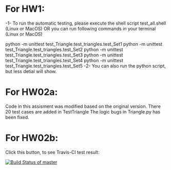 # For HW1:
-1-
To run the automatic testing, please execute the shell script test_all.shell (Linux or MacOS)
OR you can run following commands in your terminal (Linux or MacOS)

python -m unittest test_Triangle.test_triangles.test_Set1
python -m unittest test_Triangle.test_triangles.test_Set2
python -m unittest test_Triangle.test_triangles.test_Set3
python -m unittest test_Triangle.test_triangles.test_Set4
python -m unittest test_Triangle.test_triangles.test_Set5
-2-
You can also run the python script, but less detial will show.


# For HW02a:
Code in this assisment was modified based on the original version. 
There 20 test cases are added in TestTriangle
The logic bugs in Triangle.py has been fixed.


# For HW02b:
Click this button, to see Travis-CI test result:

[![Build Status of master](https://travis-ci.org/ZongqingQi/SSW567_SoftwareTestingClass.svg?branch=main)](https://travis-ci.org/ZongqingQi/SSW567_SoftwareTestingClass)
